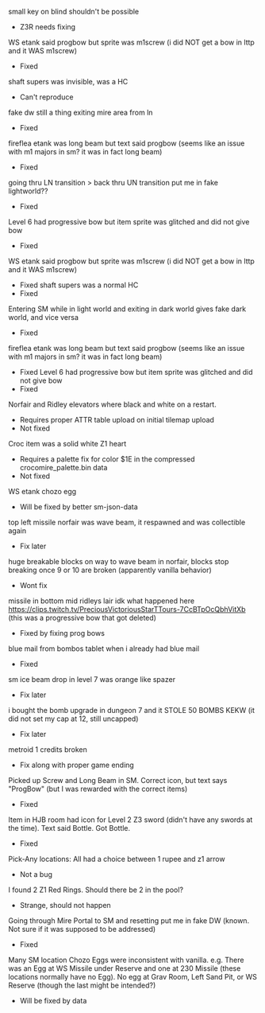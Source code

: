 small key on blind shouldn't be possible
 - Z3R needs fixing

WS etank said progbow but sprite was m1screw (i did NOT get a bow in lttp and it WAS m1screw)
 - Fixed


shaft supers was invisible, was a HC
- Can't reproduce

fake dw still a thing exiting mire area from ln
 - Fixed

fireflea etank was long beam but text said progbow (seems like an issue with m1 majors in sm? it was in fact long beam)
- Fixed


going thru LN transition > back thru UN transition put me in fake lightworld??
 - Fixed


Level 6 had progressive bow but item sprite was glitched and did not give bow
- Fixed


WS etank said progbow but sprite was m1screw (i did NOT get a bow in lttp and it WAS m1screw)
- Fixed
shaft supers was a normal HC
- Fixed

Entering SM while in light world and exiting in dark world gives fake dark world, and vice versa
- Fixed

fireflea etank was long beam but text said progbow (seems like an issue with m1 majors in sm? it was in fact long beam)
- Fixed
Level 6 had progressive bow but item sprite was glitched and did not give bow
- Fixed

Norfair and Ridley elevators where black and white on a restart.
- Requires proper ATTR table upload on initial tilemap upload
- Not fixed

Croc item was a solid white Z1 heart
- Requires a palette fix for color $1E in the compressed crocomire_palette.bin data
- Not fixed

WS etank chozo egg
- Will be fixed by better sm-json-data

top left missile norfair was wave beam, it respawned and was collectible again
- Fix later

huge breakable blocks on way to wave beam in norfair, blocks stop breaking once 9 or 10 are broken (apparently vanilla behavior)
- Wont fix

missile in bottom mid ridleys lair idk what happened here https://clips.twitch.tv/PreciousVictoriousStarTTours-7CcBTpOcQbhVitXb (this was a progressive bow that got deleted)
- Fixed by fixing prog bows

blue mail from bombos tablet when i already had blue mail
- Fixed

sm ice beam drop in level 7 was orange like spazer
- Fix later

i bought the bomb upgrade in dungeon 7 and it STOLE 50 BOMBS KEKW (it did not set my cap at 12, still uncapped)
- Fix later

metroid 1 credits broken
- Fix along with proper game ending

Picked up Screw and Long Beam in SM. Correct icon, but text says "ProgBow" (but I was rewarded with the correct items)
- Fixed

Item in HJB room had icon for Level 2 Z3 sword (didn't have any swords at the time). Text said Bottle. Got Bottle.
- Fixed

Pick-Any locations: All had a choice between 1 rupee and z1 arrow
- Not a bug

I found 2 Z1 Red Rings. Should there be 2 in the pool?
- Strange, should not happen

Going through Mire Portal to SM and resetting put me in fake DW (known. Not sure if it was supposed to be addressed)
- Fixed

Many SM location Chozo Eggs were inconsistent with vanilla. e.g. There was an Egg at WS Missile under Reserve and one at 230 Missile (these locations normally have no Egg). No egg at Grav Room, Left Sand Pit, or 
WS Reserve (though the last might be intended?)
- Will be fixed by data

